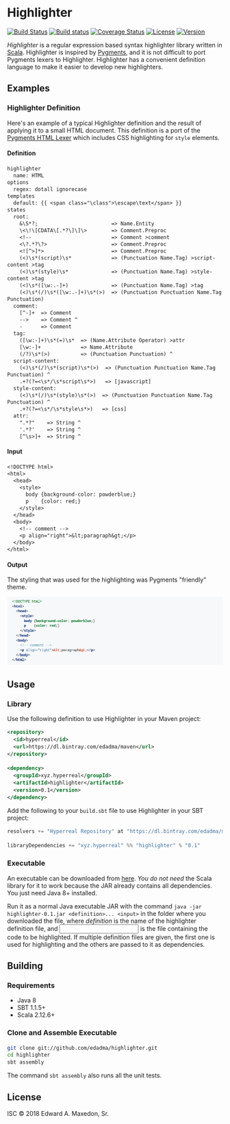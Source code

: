 Highlighter
===========

[![Build Status](https://www.travis-ci.org/edadma/highlighter.svg?branch=master)](https://www.travis-ci.org/edadma/highlighter)
[![Build status](https://ci.appveyor.com/api/projects/status/iophnk3cycjtf8px?svg=true)](https://ci.appveyor.com/project/edadma/highlighter)
[![Coverage Status](https://coveralls.io/repos/github/edadma/highlighter/badge.svg?branch=master)](https://coveralls.io/github/edadma/highlighter?branch=master)
[![License](https://img.shields.io/badge/license-ISC-blue.svg)](https://github.com/edadma/highlighter/blob/master/LICENSE)
[![Version](https://img.shields.io/badge/latest_release-v0.1-orange.svg)](https://github.com/edadma/highlighter/releases/tag/v0.1)

*Highlighter* is a regular expression based syntax highlighter library written in [Scala](http://scala-lang.org). Highlighter is inspired by [Pygments](http://pygments.org/), and it is not difficult to port Pygments lexers to Highlighter.  Highlighter has a convenient definition language to make it easier to develop new highlighters.

Examples
--------

### Highlighter Definition

Here's an example of a typical Highlighter definition and the result of applying it to a small HTML document.  This definition is a port of the [Pygments HTML Lexer](https://bitbucket.org/birkenfeld/pygments-main/src/default/pygments/lexers/html.py) which includes CSS highlighting for `style` elements.

#### Definition

```
highlighter
  name: HTML
options
  regex: dotall ignorecase
templates
  default: {{ <span class="\class">\escape\text</span> }}
states
  root:
    &\S*?;                        => Name.Entity
    \<\!\[CDATA\[.*?\]\]\>        => Comment.Preproc
    <!--                          => Comment >comment
    <\?.*?\?>                     => Comment.Preproc
    <![^>]*>                      => Comment.Preproc
    (<)\s*(script)\s*             => (Punctuation Name.Tag) >script-content >tag
    (<)\s*(style)\s*              => (Punctuation Name.Tag) >style-content >tag
    (<)\s*([\w:.-]+)              => (Punctuation Name.Tag) >tag
    (<)\s*(/)\s*([\w:.-]+)\s*(>)  => (Punctuation Punctuation Name.Tag Punctuation)
  comment:
    [^-]+  => Comment
    -->    => Comment ^
    -      => Comment
  tag:
    ([\w:-]+)\s*(=)\s*  => (Name.Attribute Operator) >attr
    [\w:-]+             => Name.Attribute
    (/?)\s*(>)          => (Punctuation Punctuation) ^
  script-content:
    (<)\s*(/)\s*(script)\s*(>)  => (Punctuation Punctuation Name.Tag Punctuation) ^
    .+?(?=<\s*/\s*script\s*>)   => [javascript]
  style-content:
    (<)\s*(/)\s*(style)\s*(>)  => (Punctuation Punctuation Name.Tag Punctuation) ^
    .+?(?=<\s*/\s*style\s*>)   => [css]
  attr:
    ".*?"    => String ^
    '.*?'    => String ^
    [^\s>]+  => String ^
```

#### Input

```
<!DOCTYPE html>
<html>
  <head>
    <style>
      body {background-color: powderblue;}
      p    {color: red;}
    </style>
  </head>
  <body>
    <!-- comment -->
    <p align="right">&lt;paragraph&gt;</p>
  </body>
</html>
```

#### Output

The styling that was used for the highlighting was Pygments "friendly" theme.

![example](example.png)


Usage
-----

### Library

Use the following definition to use Highlighter in your Maven project:

```xml
<repository>
  <id>hyperreal</id>
  <url>https://dl.bintray.com/edadma/maven</url>
</repository>

<dependency>
  <groupId>xyz.hyperreal</groupId>
  <artifactId>highlighter</artifactId>
  <version>0.1</version>
</dependency>
```

Add the following to your `build.sbt` file to use Highlighter in your SBT project:

```sbt
resolvers += "Hyperreal Repository" at "https://dl.bintray.com/edadma/maven"

libraryDependencies += "xyz.hyperreal" %% "highlighter" % "0.1"
```

### Executable

An executable can be downloaded from [here](https://dl.bintray.com/edadma/generic/highlighter-0.1.jar). *You do not need* the Scala library for it to work because the JAR already contains all dependencies. You just need Java 8+ installed.

Run it as a normal Java executable JAR with the command `java -jar highlighter-0.1.jar <definition>... <input>` in the folder where you downloaded the file, where *definition* is the name of the highlighter definition file, and <input> is the file containing the code to be highlighted.  If multiple definition files are given, the first one is used for highlighting and the others are passed to it as dependencies.

Building
--------

### Requirements

- Java 8
- SBT 1.1.5+
- Scala 2.12.6+

### Clone and Assemble Executable

```bash
git clone git://github.com/edadma/highlighter.git
cd highlighter
sbt assembly
```

The command `sbt assembly` also runs all the unit tests.


License
-------

ISC © 2018 Edward A. Maxedon, Sr.